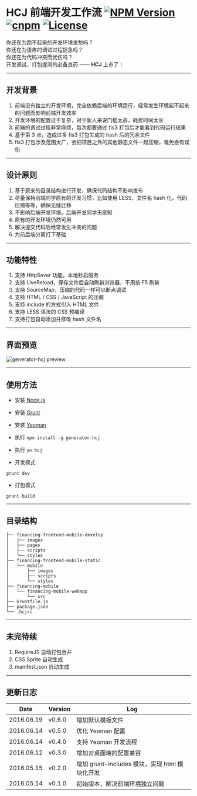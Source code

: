 # HCJ 前端开发工作流 [![NPM Version](http://img.shields.io/npm/v/generator-hcj.svg?style=flat)](https://www.npmjs.com/package/generator-hcj "Package version") [![cnpm](https://img.shields.io/badge/cnpm-ready-blue.svg?style=flat)](https://npm.taobao.org/package/generator-hcj "get from cnpm") [![License](https://img.shields.io/badge/license-MIT-blue.svg?style=flat)](http://opensource.org/licenses/MIT "Feel free to contribute.")

你还在为跑不起来的开发环境发愁吗？  
你还在为蛋疼的调试过程捉急吗？  
你还在为代码冲突而忧伤吗？  
开发调试，打包提测的必备良药 —— **HCJ** 上市了！

---

## 开发背景

1. 前端没有独立的开发环境，完全依赖后端的环境运行，经常发生环境起不起来的问题而影响前端开发效率
2. 开发环境的配置过于复杂，对于新人来说门槛太高，耗费时间太长
3. 前端的调试过程非常麻烦，每次都要通过 fis3 打包后才能看到代码运行结果
4. 基于第 3 点，造成过多 fis3 打包生成的 hash 后的冗余文件
5. fis3 打包涉及范围太广，会把项目之外的其他静态文件一起压缩，难免会有误伤

---

## 设计原则

1. 基于原来的目录结构进行开发，确保代码结构不影响发布
2. 尽量保持前端同学原有的开发习惯，比如使用 LESS，文件名 hash 化，代码压缩等等，确保无缝迁移
3. 不影响后端开发环境，后端开发同学无感知
4. 原有的开发环境仍然可用
5. 解决提交代码后经常发生冲突的问题
6. 为前后端分离打下基础

---

## 功能特性

1. 支持 HttpSever 功能，本地秒启服务
2. 支持 LiveReload，保存文件后自动刷新浏览器，不用按 F5 刷新
3. 支持 SourceMap，压缩的代码一样可以断点调试
4. 支持 HTML / CSS / JavaScript 的压缩
5. 支持 include 的方式引入 HTML 文件
6. 支持 LESS 语法的 CSS 预编译
7. 支持打包自动添加并修改 hash 文件名

---

## 界面预览
![generator-hcj preview](http://wange.qiniudn.com/wp-content/uploads/2016/06/yo_hcj.png)

---

## 使用方法

* 安装 [Node.js](https://nodejs.org/)
* 安装 [Grunt](http://www.gruntjs.com/)
* 安装 [Yeoman](http://yeoman.io/)
* 执行 `npm install -g generator-hcj`
* 执行 `yo hcj`

* 开发模式

```shell
grunt dev
```

* 打包模式

```shell
grunt build
```

---

## 目录结构

```plain
├── financing-frontend-mobile-develop
│   ├── images
│   ├── pages
│   ├── scripts
│   └── styles
├── financing-frontend-mobile-static
│   └── mobile
│       ├── images
│       ├── scripts
│       └── styles
├── financing-mobile
│   └── financing-mobile-webapp
│       └── src
├── Gruntfile.js
├── package.json
└── .hcjrc
```

---

## 未完待续

1. RequireJS 自动打包合并
2. CSS Sprite 自动生成
3. manifest.json 自动生成

---

## 更新日志

| Date          | Version       | Log           |
| ------------- | ------------- | ------------- |
| 2016.06.19    | v0.6.0        | 增加默认模板文件 |
| 2016.06.14    | v0.5.0        | 优化 Yeoman 配置 |
| 2016.06.14    | v0.4.0        | 支持 Yeoman 开发流程 |
| 2016.06.12    | v0.3.0        | 增加对桌面端的配置兼容 |
| 2016.05.15    | v0.2.0        | 增加 grunt-includes 模块，实现 html 模块化开发 |
| 2016.05.14    | v0.1.0        | 初始版本，解决前端环境独立问题 |
